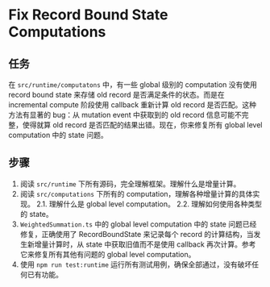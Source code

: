 # Fix Record Bound State Computations

## 任务
在 `src/runtime/computatons` 中，有一些 global 级别的 computation 没有使用 record bound state 来存储 old record 是否满足条件的状态。而是在 incremental compute 阶段使用 callback 重新计算 old record 是否匹配。这种方法有显著的 bug：从 mutation event 中获取到的 old record 信息可能不完整，使得就算 old record 是否匹配的结果出错。现在，你来修复所有 global level computation 中的 state 问题。

## 步骤
1. 阅读 `src/runtime` 下所有源码，完全理解框架。理解什么是增量计算。
2. 阅读 `src/computations` 下所有的 computation，理解各种增量计算的具体实现。
  2.1. 理解什么是 global level computation。
  2.2. 理解如何使用各种类型的 state。
3. `WeightedSummation.ts` 中的 global level computation 中的 state 问题已经修复，正确使用了 RecordBoundState 来记录每个 record 的计算结构，当发生新增量计算时，从 state 中获取旧值而不是使用 callback 再次计算。参考它来修复所有其他有问题的 global level computation。
3. 使用 `npm run test:runtime` 运行所有测试用例，确保全部通过，没有破坏任何已有功能。


